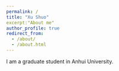 ```yaml
---
permalink: /
title: "Xu Shuo"
excerpt:"About me"
author_profile: true
redirect_from: 
  - /about/
  - /about.html
---
```



I am a graduate student in Anhui University.
